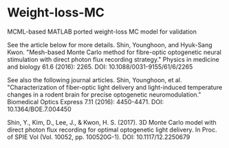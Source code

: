 # Weight-loss-MC
MCML-based MATLAB ported weight-loss MC model for validation

See the article below for more details.
Shin, Younghoon, and Hyuk-Sang Kwon. "Mesh-based Monte Carlo method for fibre-optic optogenetic neural stimulation with direct photon flux recording strategy." Physics in medicine and biology 61.6 (2016): 2265.
DOI:  10.1088/0031-9155/61/6/2265

See also the following journal articles.
Shin, Younghoon, et al. "Characterization of fiber-optic light delivery and light-induced temperature changes in a rodent brain for precise optogenetic neuromodulation." Biomedical Optics Express 7.11 (2016): 4450-4471.
DOI:  10.1364/BOE.7.004450

Shin, Y., Kim, D., Lee, J., & Kwon, H. S. (2017). 3D Monte Carlo model with direct photon flux recording for optimal optogenetic light delivery. In Proc. of SPIE Vol (Vol. 10052, pp. 100520G-1).
DOI: 10.1117/12.2250679
